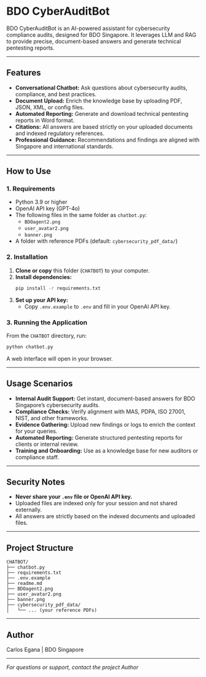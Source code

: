 # BDO CyberAuditBot

BDO CyberAuditBot is an AI-powered assistant for cybersecurity compliance audits, designed for BDO Singapore. It leverages LLM and RAG to provide precise, document-based answers and generate technical pentesting reports.

---

## Features

- **Conversational Chatbot:** Ask questions about cybersecurity audits, compliance, and best practices.
- **Document Upload:** Enrich the knowledge base by uploading PDF, JSON, XML, or config files.
- **Automated Reporting:** Generate and download technical pentesting reports in Word format.
- **Citations:** All answers are based strictly on your uploaded documents and indexed regulatory references.
- **Professional Guidance:** Recommendations and findings are aligned with Singapore and international standards.

---

## How to Use

### 1. Requirements

- Python 3.9 or higher
- OpenAI API key (GPT-4o)
- The following files in the same folder as `chatbot.py`:
  - `BDOagent2.png`
  - `user_avatar2.png`
  - `banner.png`
- A folder with reference PDFs (default: `cybersecurity_pdf_data/`)

### 2. Installation

1. **Clone or copy** this folder (`CHATBOT`) to your computer.
2. **Install dependencies:**
   ```sh
   pip install -r requirements.txt
   ```
3. **Set up your API key:**
   - Copy `.env.example` to `.env` and fill in your OpenAI API key.

### 3. Running the Application

From the `CHATBOT` directory, run:

```sh
python chatbot.py
```

A web interface will open in your browser.

---

## Usage Scenarios

- **Internal Audit Support:** Get instant, document-based answers for BDO Singapore’s cybersecurity audits.
- **Compliance Checks:** Verify alignment with MAS, PDPA, ISO 27001, NIST, and other frameworks.
- **Evidence Gathering:** Upload new findings or logs to enrich the context for your queries.
- **Automated Reporting:** Generate structured pentesting reports for clients or internal review.
- **Training and Onboarding:** Use as a knowledge base for new auditors or compliance staff.

---

## Security Notes

- **Never share your `.env` file or OpenAI API key.**
- Uploaded files are indexed only for your session and not shared externally.
- All answers are strictly based on the indexed documents and uploaded files.

---

## Project Structure

```
CHATBOT/
├── chatbot.py
├── requirements.txt
├── .env.example
├── readme.md
├── BDOagent2.png
├── user_avatar2.png
├── banner.png
├── cybersecurity_pdf_data/
│   └── ... (your reference PDFs)
```

---

## Author

Carlos Egana | BDO Singapore

---

_For questions or support, contact the project Author_
